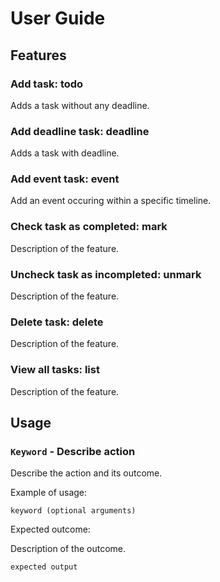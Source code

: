 # User Guide

## Features 

### Add task: todo

Adds a task without any deadline.

### Add deadline task: deadline

Adds a task with deadline.

### Add event task: event

Add an event occuring within a specific timeline.

### Check task as completed: mark

Description of the feature.

### Uncheck task as incompleted: unmark

Description of the feature.

### Delete task: delete

Description of the feature.

### View all tasks: list

Description of the feature.

## Usage

### `Keyword` - Describe action

Describe the action and its outcome.

Example of usage: 

`keyword (optional arguments)`

Expected outcome:

Description of the outcome.

```
expected output
```
